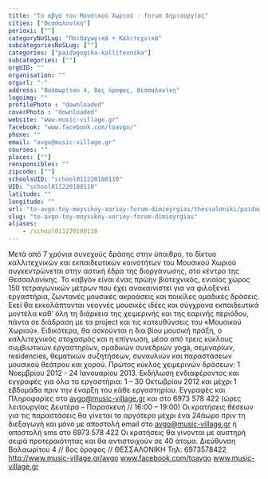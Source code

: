 ```yaml
---
title: "Το αβγό του Μουσικού Χωριού - forum δημιουργίας"
cities: ["Θεσσαλονίκη"]
perioxi: [""]
categoryNoSLug: "Παιδαγωγικά + Καλιτεχνικά"
subcategoriesNoSLug: [""]
categories: ["paidagogika-kallitexnika"]
subcategories: [""]
orgUID: ""
organisation: ""
orgurl: "-"
address: "Bαλαωρίτου 4, 8ος όροφος, Θεσσαλονίκη"
logoimg: ""
profilePhoto : "downloaded"
coverPhoto : "downloaded"
website: "www.music-village.gr"
facebook: "www.facebook.com/toavgo/"
phone: ""
email: "avgo@music-village.gr"
courses: ""
places: [""]
rensponsibles: ""
zipcode: [""]
schoolsUID: "school011220180110"
UID: "school011220180110"
latitude: ""
longitude: ""
url: "to-avgo-toy-moysikoy-xorioy-forum-dimioyrgias/thessaloniki/paidagogika-kallitexnika/"
slug: "to-avgo-toy-moysikoy-xorioy-forum-dimioyrgias"
aliases:
    - /school011220180110
---
```





Μετά από 7 χρόνια συνεχούς δράσης στην ύπαιθρο, το δίκτυο καλλιτεχνικών και εκπαιδευτικών κοινοτήτων του Μουσικού Χωριού συγκεντρώνεται στην αστική έδρα της διοργάνωσης, στο κέντρο της Θεσσαλονίκης. Το «αβγό» είναι ένας πρώην βιοτεχνικός, ενιαίος χώρος 150 τετραγωνικών μέτρων που έχει ανακαινιστεί για να φιλοξενεί εργαστήρια, ζωντανές μουσικές ακροάσεις και ποικίλες ομαδικές δράσεις. Εκεί θα εκκολάπτονται νεογνές μουσικές ιδέες και σύγχρονα εκπαιδευτικά μοντέλα καθ’ όλη τη διάρκεια της χειμερινής και της εαρινής περιόδου, πάντα σε διάδραση με τα project και τις κατευθύνσεις του «Μουσικού Χωριού». Ειδικότερα, θα ασκούνται η δια βίου μουσική πράξη, ο καλλιτεχνικός στοχασμός και η επίγνωση, μέσα από τρεις κύκλους συμβιωτικών εργαστηρίων, ομαδικών συνεδριών yoga, σεμιναρίων, residencies, θεματικών συζητήσεων, συναυλιών και παραστάσεων μουσικού θεάτρου και χορού. Πρώτος κύκλος χειμερινών δράσεων: 1 Νοεμβρίου 2012 - 24 Ιανουαρίου 2013. Eκδήλωση ενδιαφέροντος και εγγραφές για όλα τα εργαστήρια: 1 – 30 Οκτωβρίου 2012 και μέχρι 1 εβδομάδα πριν την έναρξη του κάθε εργαστηρίου. Εγγραφές και Πληροφορίες στο avgo@music-village.gr και στο 6973 578 422 (ώρες λειτουργίας Δευτέρα – Παρασκευή // 16:00 – 19:00) Οι κρατήσεις θέσεων για τις παραστάσεις θα γίνεται το αργότερο μέχρι ένα 24άωρο πριν τη διεξαγωγή και μόνο με αποστολή email στο avgo@music-village.gr ή αποστολή sms στο 6973 578 422 Οι κρατήσεις θα γίνονται με αυστηρή σειρά προτεραιότητας και θα αντιστοιχούν σε 40 άτομα. Διεύθυνση Bαλαωρίτου 4 // 8ος όροφος // ΘΕΣΣΑΛΟΝΙΚΗ Τηλ: 6973578422 http://www.music-village.gr/avgo www.facebook.com/toavgo www.music-village.gr